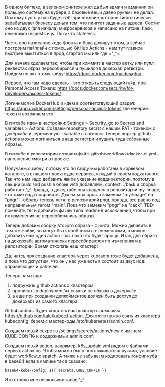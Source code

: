 В одном бигтехе, в зеленом финтехе жил да был админ и админил он большую систему на кубере, а базовые вещи давно руками не делал. Поэтому пусть у нас будет веб-приложение, которое гипотетически зарабатывает бизнесу деньги тем, что пингует заданные адреса. Состит оно из двух (для начала) микросервисов и написано на питоне: flask, немножко requests и js. Пока что stateless.


Часть про написание кода фронта и бэка допишу потом, а сейчас построим пайплайн с помощью GitHub Actions - нам тут главное быстрее выкатиться в прод, стартап мы или где =^_^=


Для начала сделаем так, чтобы при коммите в мастер ветку или пулл реквестах образ пересобирался и пушился в докерхаб регистри.
Пойдем по вот этому гайду: https://docs.docker.com/guides/gha/


Первое, что там надо сделать - это открыть следующий гайд, про Personal Access Tokens:
https://docs.docker.com/security/for-developers/access-tokens/


Логинимся на DockerHub и идем в соответствующий раздел:
https://app.docker.com/settings/personal-access-tokens
где генерим токен и сохраняем его.


В гитхабе идем в настройки: Settings > Security, go to Secrets and variables > Actions.
Создаем repository secret с нашим PAT - токеном с докерхаба и переменную - variable c логином. Теперь воркер github actions может логиниться в наш регистри и пушить туда собранные образы.


В гитхабе в репозитории создаем файл .github/workflows/docker-ci.yml - наполнение смотри в проекте.

Получаем ошибку, потому что по гайду мы работаем в корневом каталоге, а в нашем проекте два сервиса, каждый в своем подкаталоге.
Так что нам надо добавить явное указание поддиректории, поэтому в секции build and push в блоке with добавляем:
context: ./back и сборка работает ^_^ Правда, в докерхабе она кладется в репозитарий my-image, что тоже надо поправить. 
Для начала просто заменим "my-image" на "pngr" - образы теперь летят в репозитарий pngr, правда, все равно под неправильным тегом "main".
Пока что заменим "pngr" на "back", TBD: поменять тег и добавить файлы типа readme в исключения, чтобы при их изменении не пересобирались образы.


Теперь добавим сборку второго образа - фронта. Можно добавить в том же файле, но могут быть проблемы с переменными, а можно добавить еще один action - так пока что будет проще.
Итак, два образа на докерхабе автоматически пересобираются по изменениям в репозитории. Время откопать наш кластер!


Да, чатсь про создание кластера через kubeadm тоже будет добавлена, а пока что допустим, что он у нас уже есть и состоит из двух нод: управляющей и рабочей.


Теперь нам надо:
1) подружить github actions с кластером
2) прописать в deployment'ах ссылки на образы в докерхабе
3) а еще при создании деплойментов должен быть доступ до докерхаба из самого кластера.

Github actions будет ходить в наш кластер с помощью https://github.com/tale/kubectl-action. Для этого нужно взять из кластера kubeconfig: берем с мастерноды /etc/kubernetes/admin.conf.

Создаем новый секрет в /settings/secrets/actions/new с именем KUBE_CONFIG и содержимым admin.conf.

Создаем новый action, например, k8s_update.yml рядом с файлами первых action'ов.
Чтобы можно было поотлаживаться руками, условие будет workflow_dispatch. А также не забываем кодировать конфиг куба в base64 если в ямлике так и сказано:      
    
    base64-kube-config: ${{ secrets.KUBE_CONFIG }}


Это стоило мне нескольких часов ^_^
